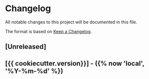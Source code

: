 # Changelog
All notable changes to this project will be documented in this file.

The format is based on [Keep a Changelog](https://keepachangelog.com/en/1.0.0/).

## [Unreleased]

## [{{ cookiecutter.version}}] - ({% now 'local', '%Y-%m-%d' %})
